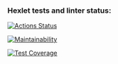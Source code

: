 ### Hexlet tests and linter status:
[![Actions Status](https://github.com/Zdesyatkov/frontend-project-44/actions/workflows/hexlet-check.yml/badge.svg)](https://github.com/Zdesyatkov/frontend-project-44/actions)

[![Maintainability](https://api.codeclimate.com/v1/badges/4bc51166898225dd7e19/maintainability)](https://codeclimate.com/github/Zdesyatkov/frontend-project-44/maintainability)

[![Test Coverage](https://api.codeclimate.com/v1/badges/4bc51166898225dd7e19/test_coverage)](https://codeclimate.com/github/Zdesyatkov/frontend-project-44/test_coverage)